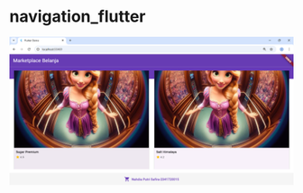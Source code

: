# navigation_flutter

![screenshot](images\hasilakhir.png)
<!-- berikut tampilan hasil akhir dari praktikum 5 dan tugas  -->
